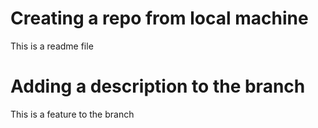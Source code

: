 # Creating a repo from local machine

This is a readme file 

# Adding a description to the branch

This is a feature to the branch
